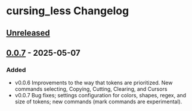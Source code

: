 <!-- Keep a Changelog guide -> https://keepachangelog.com -->

# cursing_less Changelog

## [Unreleased]

## [0.0.7] - 2025-05-07

### Added

- v0.0.6 Improvements to the way that tokens are prioritized. New commands selecting, Copying, Cutting, Clearing, and Cursors
- v0.0.7 Bug fixes; settings configuration for colors, shapes, regex, and size of tokens; new commands (mark commands are experimental).

[Unreleased]: https://github.com/msedgren/cursing_less/compare/v0.0.7...HEAD
[0.0.7]: https://github.com/msedgren/cursing_less/commits/v0.0.7
